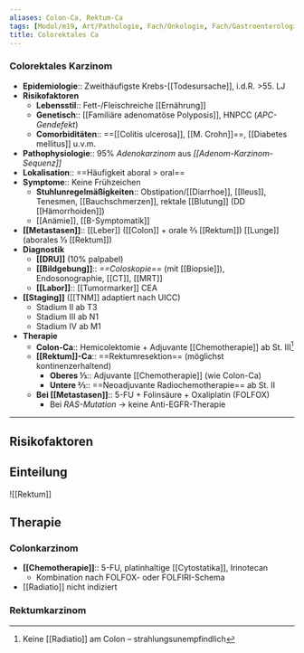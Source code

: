 ```yaml
---
aliases: Colon-Ca, Rektum-Ca
tags: [Modul/m19, Art/Pathologie, Fach/Onkologie, Fach/Gastroenterologie, Art/Pathologie]
title: Colorektales Ca
---
```

### Colorektales Karzinom
- **Epidemiologie**:: Zweithäufigste Krebs-[[Todesursache]], i.d.R. >55. LJ
- **Risikofaktoren** 
	- **Lebensstil**:: Fett-/Fleischreiche [[Ernährung]]
	- **Genetisch**:: [[Familiäre adenomatöse Polyposis]], HNPCC (*APC-Gendefekt*)
	- **Comorbiditäten**:: ==[[Colitis ulcerosa]], [[M. Crohn]]==, [[Diabetes mellitus]] u.v.m.
- **Pathophysiologie**:: 95% *Adenokarzinom* aus *[[Adenom-Karzinom-Sequenz]]*
- **Lokalisation**:: ==Häufigkeit aboral > oral==
- **Symptome**:: Keine Frühzeichen
	- **Stuhlunregelmäßigkeiten**:: Obstipation/[[Diarrhoe]], [[Ileus]], Tenesmen, [[Bauchschmerzen]], rektale [[Blutung]] (DD [[Hämorrhoiden]])
	- [[Anämie]], [[B-Symptomatik]]
- **[[Metastasen]]**:: [[Leber]] ([[Colon]] + orale ⅔ [[Rektum]]) [[Lunge]] (aborales ⅓ [[Rektum]])
- **Diagnostik**
	- **[[DRU]]** (10% palpabel)
	- **[[Bildgebung]]**:: *==Coloskopie==* (mit [[Biopsie]]), Endosonographie, [[CT]], [[MRT]]
	- **[[Labor]]**:: [[Tumormarker]] CEA
- **[[Staging]]** ([[TNM]] adaptiert nach UICC)
	- Stadium II ab T3
	- Stadium III ab N1
	- Stadium IV ab M1
- **Therapie**
	- **Colon-Ca**:: Hemicolektomie + Adjuvante [[Chemotherapie]] ab St. III[^1]
	- **[[Rektum]]-Ca**:: ==Rektumresektion== (möglichst kontinenzerhaltend)
		- **Oberes ⅓**:: Adjuvante [[Chemotherapie]] (wie Colon-Ca)
		- **Untere ⅔**:: ==Neoadjuvante Radiochemotherapie== ab St. II
	- **Bei [[Metastasen]]**:: 5-FU + Folinsäure + Oxaliplatin (FOLFOX)
		- Bei *RAS-Mutation* → keine Anti-EGFR-Therapie

---
## Risikofaktoren
## Einteilung
![[Rektum]]

## Therapie
### Colonkarzinom
- **[[Chemotherapie]]**:: 5-FU, platinhaltige [[Cytostatika]], Irinotecan
	- Kombination nach FOLFOX- oder FOLFIRI-Schema
- [[Radiatio]] nicht indiziert
### Rektumkarzinom

[^1]: Keine [[Radiatio]] am Colon – strahlungsunempfindlich